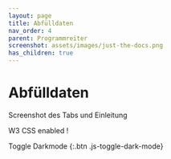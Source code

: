 ```yaml
---
layout: page
title: Abfülldaten
nav_order: 4
parent: Programmreiter
screenshot: assets/images/just-the-docs.png
has_children: true
---
```


# Abfülldaten

Screenshot des Tabs und Einleitung

<div class='w3-panel w3-green w3-block'>W3 CSS enabled !</div>

Toggle Darkmode
{:.btn .js-toggle-dark-mode}